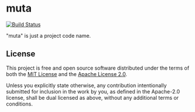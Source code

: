 # muta

[![Build Status](https://travis-ci.com/cryptape/muta.svg?token=e7nTwk1GkUYrpv8hmrt9&branch=master)](https://travis-ci.com/cryptape/muta)

"muta" is just a project code name.

## License

This project is free and open source software distributed under the terms of both the [MIT License][lm] and the [Apache License 2.0][la].

[lm]: docs/LICENSE-MIT
[la]: docs/LICENSE-APACHE

Unless you explicitly state otherwise, any contribution intentionally submitted for inclusion in the work by you, as defined in the Apache-2.0 license, shall be dual licensed as above, without any additional terms or conditions.
